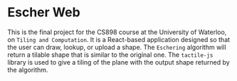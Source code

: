# Escher Web

This is the final project for the CS898 course at the University of Waterloo, on `Tiling and Computation`. It is a React-based application designed so that the user can draw, lookup, or upload a shape. The `Eschering` algorithm will return a tilable shape that is similar to the original one. The `tactile-js` library is used to give a tiling of the plane with the output shape returned by the algorithm.